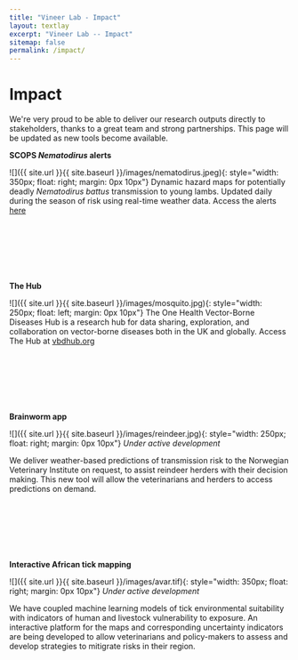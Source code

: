 ```yaml
---
title: "Vineer Lab - Impact"
layout: textlay
excerpt: "Vineer Lab -- Impact"
sitemap: false
permalink: /impact/
---
```


# Impact

We're very proud to be able to deliver our research outputs directly to stakeholders, thanks to a great team and strong partnerships. This page will be updated as new tools become available. 

**SCOPS *Nematodirus* alerts**

![]({{ site.url }}{{ site.baseurl }}/images/nematodirus.jpeg){: style="width: 350px; float: right; margin: 0px  10px"}
Dynamic hazard maps for potentially deadly *Nematodirus battus* transmission to young lambs. Updated daily during the season of risk using real-time weather data. 
Access the alerts [here](https://www.scops.org.uk/forecasts/nematodirus-forecast/)
<br>
<br>
<br>
<br>
<br>
<br>
<br>
<br>
**The Hub**

![]({{ site.url }}{{ site.baseurl }}/images/mosquito.jpg){: style="width: 250px; float: left; margin: 0px  10px"}
The One Health Vector-Borne Diseases Hub is a research hub for data sharing, exploration, and collaboration on vector-borne diseases both in the UK and globally.
Access The Hub at [vbdhub.org](https://vbdhub.org)
<br>
<br>
<br>
<br>
<br>
<br>
<br>
<br>
**Brainworm app**

![]({{ site.url }}{{ site.baseurl }}/images/reindeer.jpg){: style="width: 250px; float: right; margin: 0px  10px"}
*Under active development*

We deliver weather-based predictions of transmission risk to the Norwegian Veterinary Institute on request, to assist reindeer herders with their decision making. This new tool will allow the veterinarians and herders to access predictions on demand. 
<br>
<br>
<br>
<br>
<br>
<br>
<br>
<br>
**Interactive African tick mapping**

![]({{ site.url }}{{ site.baseurl }}/images/avar.tif){: style="width: 350px; float: right; margin: 0px  10px"}
*Under active development*

We have coupled machine learning models of tick environmental suitability with indicators of human and livestock vulnerability to exposure. An interactive platform for the maps and corresponding uncertainty indicators are being developed to allow veterinarians and policy-makers to assess and develop strategies to mitigrate risks in their region. 
